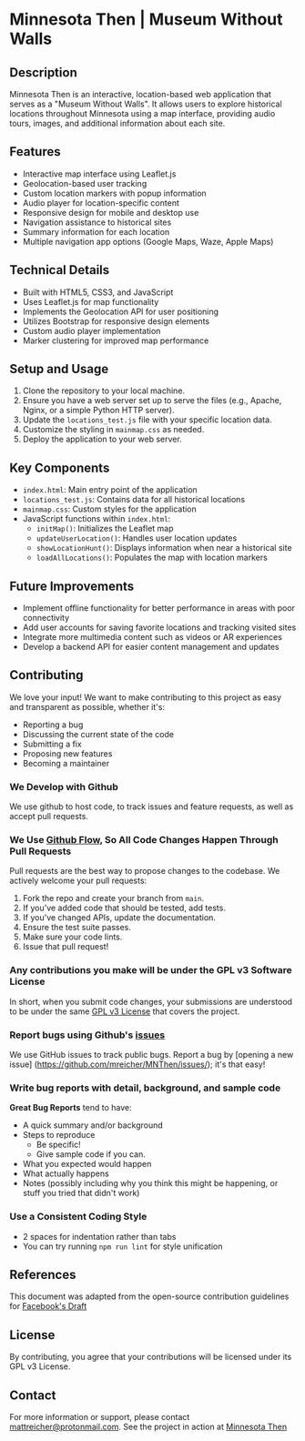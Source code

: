 # Minnesota Then | Museum Without Walls

## Description

Minnesota Then is an interactive, location-based web application that serves as a "Museum Without Walls". It allows users to explore historical locations throughout Minnesota using a map interface, providing audio tours, images, and additional information about each site.

## Features

- Interactive map interface using Leaflet.js
- Geolocation-based user tracking
- Custom location markers with popup information
- Audio player for location-specific content
- Responsive design for mobile and desktop use
- Navigation assistance to historical sites
- Summary information for each location
- Multiple navigation app options (Google Maps, Waze, Apple Maps)

## Technical Details

- Built with HTML5, CSS3, and JavaScript
- Uses Leaflet.js for map functionality
- Implements the Geolocation API for user positioning
- Utilizes Bootstrap for responsive design elements
- Custom audio player implementation
- Marker clustering for improved map performance

## Setup and Usage

1. Clone the repository to your local machine.
2. Ensure you have a web server set up to serve the files (e.g., Apache, Nginx, or a simple Python HTTP server).
3. Update the `locations_test.js` file with your specific location data.
4. Customize the styling in `mainmap.css` as needed.
5. Deploy the application to your web server.

## Key Components

- `index.html`: Main entry point of the application
- `locations_test.js`: Contains data for all historical locations
- `mainmap.css`: Custom styles for the application
- JavaScript functions within `index.html`:
  - `initMap()`: Initializes the Leaflet map
  - `updateUserLocation()`: Handles user location updates
  - `showLocationHunt()`: Displays information when near a historical site
  - `loadAllLocations()`: Populates the map with location markers

## Future Improvements

- Implement offline functionality for better performance in areas with poor connectivity
- Add user accounts for saving favorite locations and tracking visited sites
- Integrate more multimedia content such as videos or AR experiences
- Develop a backend API for easier content management and updates

## Contributing

We love your input! We want to make contributing to this project as easy and transparent as possible, whether it's:

- Reporting a bug
- Discussing the current state of the code
- Submitting a fix
- Proposing new features
- Becoming a maintainer

### We Develop with Github
We use github to host code, to track issues and feature requests, as well as accept pull requests.

### We Use [Github Flow](https://guides.github.com/introduction/flow/index.html), So All Code Changes Happen Through Pull Requests
Pull requests are the best way to propose changes to the codebase. We actively welcome your pull requests:

1. Fork the repo and create your branch from `main`.
2. If you've added code that should be tested, add tests.
3. If you've changed APIs, update the documentation.
4. Ensure the test suite passes.
5. Make sure your code lints.
6. Issue that pull request!

### Any contributions you make will be under the GPL v3 Software License
In short, when you submit code changes, your submissions are understood to be under the same [GPL v3 License](https://www.gnu.org/licenses/gpl-3.0.en.html) that covers the project.

### Report bugs using Github's [issues](https://github.com/mreicher/MNThen/issues/)
We use GitHub issues to track public bugs. Report a bug by [opening a new issue] (https://github.com/mreicher/MNThen/issues/); it's that easy!

### Write bug reports with detail, background, and sample code

**Great Bug Reports** tend to have:

- A quick summary and/or background
- Steps to reproduce
  - Be specific!
  - Give sample code if you can.
- What you expected would happen
- What actually happens
- Notes (possibly including why you think this might be happening, or stuff you tried that didn't work)

### Use a Consistent Coding Style

* 2 spaces for indentation rather than tabs
* You can try running `npm run lint` for style unification

## References
This document was adapted from the open-source contribution guidelines for [Facebook's Draft](https://github.com/facebook/draft-js/blob/master/CONTRIBUTING.md)

## License

By contributing, you agree that your contributions will be licensed under its GPL v3 License.

## Contact

For more information or support, please contact mattreicher@protonmail.com. See the project in action at [Minnesota Then](https://www.mnthen.com)
